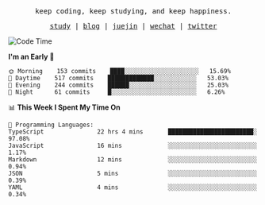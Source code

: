 <p align="center">
  <samp>
    <span>keep coding, keep studying, and keep happiness.</span>
  </samp>
</p>

<p align="center">
  <samp>
    <a href="https://github.com/ouduidui/fe-study">study</a> |
    <a href="https://deweyou.me">blog</a>  |
    <a href="https://juejin.cn/user/4309700183594366">juejin</a> |
    <a href="https://user-images.githubusercontent.com/54696834/165071004-6509e3f2-90c3-448c-9d92-3da42b0c2021.jpeg">wechat</a> |
    <a href="https://twitter.com/ouduidui">twitter</a>
  </samp>
</p>

<!--START_SECTION:waka-->
![Code Time](http://img.shields.io/badge/Code%20Time-2%2C417%20hrs%2024%20mins-blue)

**I'm an Early 🐤** 

```text
🌞 Morning    153 commits    ████░░░░░░░░░░░░░░░░░░░░░   15.69% 
🌆 Daytime    517 commits    █████████████░░░░░░░░░░░░   53.03% 
🌃 Evening    244 commits    ██████░░░░░░░░░░░░░░░░░░░   25.03% 
🌙 Night      61 commits     █░░░░░░░░░░░░░░░░░░░░░░░░   6.26%

```


📊 **This Week I Spent My Time On** 

```text
💬 Programming Languages: 
TypeScript               22 hrs 4 mins       ████████████████████████░   97.08% 
JavaScript               16 mins             ░░░░░░░░░░░░░░░░░░░░░░░░░   1.17% 
Markdown                 12 mins             ░░░░░░░░░░░░░░░░░░░░░░░░░   0.94% 
JSON                     5 mins              ░░░░░░░░░░░░░░░░░░░░░░░░░   0.39% 
YAML                     4 mins              ░░░░░░░░░░░░░░░░░░░░░░░░░   0.34%

```


<!--END_SECTION:waka-->

